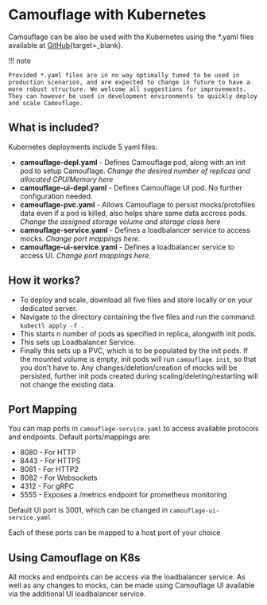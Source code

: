# Camouflage with Kubernetes

Camouflage can be also be used with the Kubernetes using the \*.yaml files available at [GitHub](https://github.com/testinggospels/camouflage/tree/main/kubernetes){target=\_blank}.

!!! note

    Provided *.yaml files are in no way optimally tuned to be used in production scenarios, and are expected to change in future to have a more robust structure. We welcome all suggestions for improvements. They can however be used in development environments to quickly deploy and scale Camouflage. 

## What is included?

Kubernetes deployments include 5 yaml files:

- **camouflage-depl.yaml** - Defines Camouflage pod, along with an init pod to setup Camouflage. *Change the desired number of replicas and allocated CPU/Memory here*
- **camouflage-ui-depl.yaml** - Defines Camouflage UI pod. No further configuration needed.
- **camouflage-pvc.yaml** - Allows Camouflage to persist mocks/protofiles data even if a pod is killed, also helps share same data accross pods. *Change the assigned storage volume and storage class here*
- **camouflage-service.yaml** - Defines a loadbalancer service to access mocks. *Change port mappings here.*
- **camouflage-ui-service.yaml** - Defines a loadbalancer service to access UI. *Change port mappings here.*

## How it works?
- To deploy and scale, download all five files and store locally or on your dedicated server.
- Navigate to the directory containing the five files and run the command: `kubectl apply -f .`
- This starts n number of pods as specified in replica, alongwith init pods.
- This sets up Loadbalancer Service.
- Finally this sets up a PVC, which is to be populated by the init pods. If the mounted volume is empty, init pods will run `camouflage init`, so that you don't have to. Any changes/deletion/creation of mocks will be persisted, further init pods created during scaling/deleting/restarting will not change the existing data.

## Port Mapping

You can map ports in `camouflage-service.yaml` to access available protocols and endpoints. Default ports/mappings are:

- 8080 - For HTTP
- 8443 - For HTTPS
- 8081 - For HTTP2
- 8082 - For Websockets
- 4312 - For gRPC
- 5555 - Exposes a /metrics endpoint for prometheus monitoring

Default UI port is 3001, which can be changed in `camouflage-ui-service.yaml`

Each of these ports can be mapped to a host port of your choice

## Using Camouflage on K8s
All mocks and endpoints can be access via the loadbalancer service. As well as any changes to mocks, can be made using Camouflage UI available via the additional UI loadbalancer service.